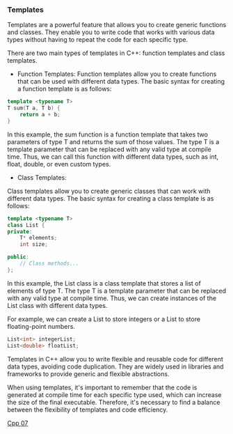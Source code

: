 ### Templates

Templates are a powerful feature that allows you to create generic functions and classes. They enable you to write code that works with various data types without having to repeat the code for each specific type.

There are two main types of templates in C++: function templates and class templates.

* Function Templates:
Function templates allow you to create functions that can be used with different data types. The basic syntax for creating a function template is as follows:

```c++
template <typename T>
T sum(T a, T b) {
    return a + b;
}
```
In this example, the sum function is a function template that takes two parameters of type T and returns the sum of those values. The type T is a template parameter that can be replaced with any valid type at compile time. Thus, we can call this function with different data types, such as int, float, double, or even custom types.

* Class Templates:

Class templates allow you to create generic classes that can work with different data types. The basic syntax for creating a class template is as follows:

```c++
template <typename T>
class List {
private:
    T* elements;
    int size;

public:
    // Class methods...
};
```
In this example, the List class is a class template that stores a list of elements of type T. The type T is a template parameter that can be replaced with any valid type at compile time. Thus, we can create instances of the List class with different data types.

For example, we can create a List<int> to store integers or a List<double> to store floating-point numbers.

```c++
List<int> integerList;
List<double> floatList;
```

Templates in C++ allow you to write flexible and reusable code for different data types, avoiding code duplication. They are widely used in libraries and frameworks to provide generic and flexible abstractions.

When using templates, it's important to remember that the code is generated at compile time for each specific type used, which can increase the size of the final executable. Therefore, it's necessary to find a balance between the flexibility of templates and code efficiency.

[Cpp 07](https://github.com/qingqingqingli/CPP/wiki/Module07)